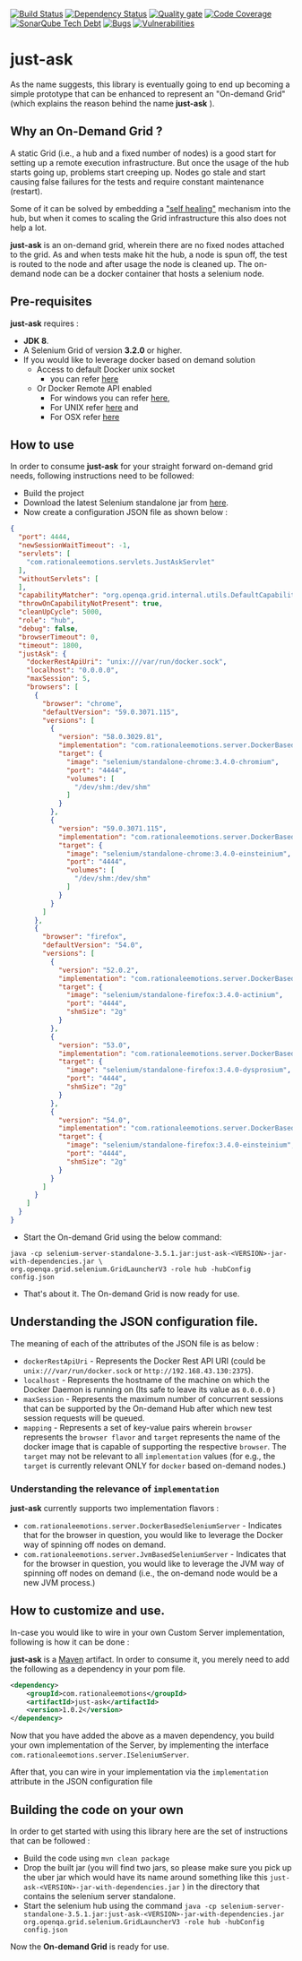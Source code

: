 [![Build Status](https://travis-ci.org/philippe-granet/just-ask.svg?branch=master)](https://travis-ci.org/philippe-granet/just-ask/builds)
[![Dependency Status](https://www.versioneye.com/user/projects/59b4595c0fb24f002a981282/badge.svg)](https://www.versioneye.com/user/projects/59b4595c0fb24f002a981282)
[![Quality gate](https://sonarcloud.io/api/badges/gate?key=com.rationaleemotions%3Ajust-ask&metric=sqale_debt_ratio)](https://sonarcloud.io/dashboard?id=com.rationaleemotions%3Ajust-ask)
[![Code Coverage](https://sonarcloud.io/api/badges/measure?key=com.rationaleemotions%3Ajust-ask&metric=coverage)](https://sonarcloud.io/dashboard?id=com.rationaleemotions%3Ajust-ask)
[![SonarQube Tech Debt](https://sonarcloud.io/api/badges/measure?key=com.rationaleemotions%3Ajust-ask&metric=sqale_debt_ratio)](https://sonarcloud.io/dashboard?id=com.rationaleemotions%3Ajust-ask)
[![Bugs](https://sonarcloud.io/api/badges/measure?key=com.rationaleemotions%3Ajust-ask&metric=bugs)](https://sonarcloud.io/dashboard?id=com.rationaleemotions%3Ajust-ask)
[![Vulnerabilities](https://sonarcloud.io/api/badges/measure?key=com.rationaleemotions%3Ajust-ask&metric=vulnerabilities)](https://sonarcloud.io/dashboard?id=com.rationaleemotions%3Ajust-ask)

# just-ask

As the name suggests, this library is eventually going to end up becoming a simple prototype that can be enhanced to 
represent an "On-demand Grid" (which explains the reason behind the name **just-ask** ).
 
## Why an On-Demand Grid ?

A static Grid (i.e., a hub and a fixed number of nodes) is a good start for setting up a remote execution infrastructure. 
But once the usage of the hub starts going up, problems start creeping up. 
Nodes go stale and start causing false failures for the tests and require constant maintenance (restart).  

Some of it can be solved by embedding a ["self healing"](https://rationaleemotions.wordpress.com/2013/01/28/building-a-self-maintaining-grid-environment/) mechanism into the hub, 
but when it comes to scaling the Grid infrastructure this also does not help a lot.

**just-ask** is an on-demand grid,  wherein there are no fixed nodes attached to the grid. 
As and when tests make hit the hub, a node is spun off, the test is routed to the node and after usage the node is 
cleaned up. The on-demand node can be a docker container that hosts a selenium node.

 ## Pre-requisites
 
 **just-ask** requires : 
 * **JDK 8**.
 * A Selenium Grid of version **3.2.0** or higher.
 * If you would like to leverage docker based on demand solution
   * Access to default Docker unix socket
     * you can refer [here](https://docs.docker.com/engine/reference/commandline/dockerd/#daemon-socket-option)
   * Or Docker Remote API enabled
     * For windows you can refer [here](http://scriptcrunch.com/enable-docker-remote-api/), 
     * For UNIX refer [here](https://docs.docker.com/engine/admin/) and 
     * For OSX refer [here](https://forums.docker.com/t/remote-api-with-docker-for-mac-beta/15639/2)


## How to use

In order to consume **just-ask** for your straight forward on-demand grid needs, following instructions need to be 
followed:
* Build the project
* Download the latest Selenium standalone jar from [here](http://www.seleniumhq.org/download/).
* Now create a configuration JSON file as shown below :
```json
{
  "port": 4444,
  "newSessionWaitTimeout": -1,
  "servlets": [
    "com.rationaleemotions.servlets.JustAskServlet"
  ],
  "withoutServlets": [
  ],
  "capabilityMatcher": "org.openqa.grid.internal.utils.DefaultCapabilityMatcher",
  "throwOnCapabilityNotPresent": true,
  "cleanUpCycle": 5000,
  "role": "hub",
  "debug": false,
  "browserTimeout": 0,
  "timeout": 1800,
  "justAsk": {
    "dockerRestApiUri": "unix:///var/run/docker.sock",
    "localhost": "0.0.0.0",
    "maxSession": 5,
    "browsers": [
      {
        "browser": "chrome",
        "defaultVersion": "59.0.3071.115",
        "versions": [
          {
            "version": "58.0.3029.81",
            "implementation": "com.rationaleemotions.server.DockerBasedSeleniumServer",
            "target": {
              "image": "selenium/standalone-chrome:3.4.0-chromium",
              "port": "4444",
              "volumes": [
                "/dev/shm:/dev/shm"
              ]
            }
          },
          {
            "version": "59.0.3071.115",
            "implementation": "com.rationaleemotions.server.DockerBasedSeleniumServer",
            "target": {
              "image": "selenium/standalone-chrome:3.4.0-einsteinium",
              "port": "4444",
              "volumes": [
                "/dev/shm:/dev/shm"
              ]
            }
          }
        ]
      },
      {
        "browser": "firefox",
        "defaultVersion": "54.0",
        "versions": [
          {
            "version": "52.0.2",
            "implementation": "com.rationaleemotions.server.DockerBasedSeleniumServer",
            "target": {
              "image": "selenium/standalone-firefox:3.4.0-actinium",
              "port": "4444",
              "shmSize": "2g"
            }
          },
          {
            "version": "53.0",
            "implementation": "com.rationaleemotions.server.DockerBasedSeleniumServer",
            "target": {
              "image": "selenium/standalone-firefox:3.4.0-dysprosium",
              "port": "4444",
              "shmSize": "2g"
            }
          },
          {
            "version": "54.0",
            "implementation": "com.rationaleemotions.server.DockerBasedSeleniumServer",
            "target": {
              "image": "selenium/standalone-firefox:3.4.0-einsteinium",
              "port": "4444",
              "shmSize": "2g"
            }
          }
        ]
      }
    ]
  }
}

```
* Start the On-demand Grid using the below command:

```
java -cp selenium-server-standalone-3.5.1.jar:just-ask-<VERSION>-jar-with-dependencies.jar \
org.openqa.grid.selenium.GridLauncherV3 -role hub -hubConfig config.json
```

* That's about it. The On-demand Grid is now ready for use.

## Understanding the JSON configuration file.
The meaning of each of the attributes of the JSON file is as below :

* `dockerRestApiUri` - Represents the Docker Rest API URI (could be `unix:///var/run/docker.sock` or `http://192.168.43.130:2375`).
* `localhost` - Represents the hostname of the machine on which the Docker Daemon is running on (Its safe to leave 
its value as `0.0.0.0` )
* `maxSession` - Represents the maximum number of concurrent sessions that can be supported by the On-demand Hub 
after which new test session requests will be queued.
* `mapping` - Represents a set of key-value pairs wherein `browser` represents the `browser flavor` and `target` 
represents the name of the docker image that is capable of supporting the respective `browser`. The `target` may not 
be relevant to all `implementation` values (for e.g., the `target` is currently relevant ONLY for `docker` based 
on-demand nodes.)

### Understanding the relevance of `implementation`
**just-ask** currently supports two implementation flavors :

* `com.rationaleemotions.server.DockerBasedSeleniumServer` - Indicates that for the browser in question, you would like
 to leverage the Docker way of spinning off nodes on demand.
*  `com.rationaleemotions.server.JvmBasedSeleniumServer` - Indicates that for the browser in question, you would like
 to leverage the JVM way of spinning off nodes on demand (i.e., the on-demand node would be a new JVM process.)

## How to customize and use.

In-case you would like to wire in your own Custom Server implementation, following is how it can be done :

**just-ask** is a [Maven](https://maven.apache.org/guides/getting-started/) artifact. In order to 
consume it, you merely need to add the following as a dependency in your pom file.

```xml
<dependency>
    <groupId>com.rationaleemotions</groupId>
    <artifactId>just-ask</artifactId>
    <version>1.0.2</version>
</dependency>
```

Now that you have added the above as a maven dependency, you build your own implementation of the Server, by 
implementing the interface `com.rationaleemotions.server.ISeleniumServer`.

After that, you can wire in your implementation via the `implementation` attribute in the JSON configuration file

## Building the code on your own

In order to get started with using this library here are the set of instructions that can be followed :
 
 * Build the code using `mvn clean package`
 * Drop the built jar (you will find two jars, so please make sure you pick up the uber jar which would have its name
  around something like this `just-ask-<VERSION>-jar-with-dependencies.jar` ) in the directory that contains the 
  selenium server standalone.
 * Start the selenium hub using the command `java -cp selenium-server-standalone-3.5.1.jar:just-ask-<VERSION>-jar-with-dependencies.jar org.openqa.grid.selenium.GridLauncherV3 -role hub -hubConfig config.json`

 Now the **On-demand Grid** is ready for use.
